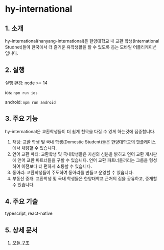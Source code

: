 # hy-international

## 1. 소개

hy-international(hanyang-international)은 한양대학교 내 교환 학생(International Studnet)들이 한국에서 더 즐거운 유학생활을 할 수 있도록 돕는 모바일 어플리케이션입니다.

## 2. 실행

실행 환경: node >= 14

ios: `npm run ios`

android: `npm run android`

## 3. 주요 기능

hy-international은 교환학생들이 더 쉽게 친목을 다질 수 있게 하는것에 집중합니다.

1. 채팅: 교환 학생 및 국내 학생(Domestic Student)들은 한양대학교의 핫플레이스에서 채팅할 수 있습니다.
2. 언어 교환 파티: 교환학생 및 국내학생들은 자신의 신분을 밝히고 언어 교환 게시판에 언어 교환 파트너들을 구할 수 있습니다. 언어 교환 파트너들끼리는 그룹을 형성하여 이전보다 더 편하게 소통할 수 있습니다.
3. 동아리: 교환학생들이 주도하여 동아리를 만들고 운영할 수 있습니다.
4. 부동산 중개: 교환학생 및 국내 학생들은 한양대학교 근처의 집을 공유하고, 중개할 수 있습니다.

## 4. 주요 기술

typescript, react-native

## 5. 상세 문서

1. [모듈 구조](./docs/모듈구조.md)
